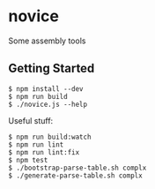 novice
======

Some assembly tools

Getting Started
---------------

    $ npm install --dev
    $ npm run build
    $ ./novice.js --help

Useful stuff:

    $ npm run build:watch
    $ npm run lint
    $ npm run lint:fix
    $ npm test
    $ ./bootstrap-parse-table.sh complx
    $ ./generate-parse-table.sh complx
